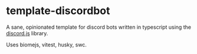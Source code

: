 # template-discordbot

A sane, opinionated template for discord bots written in typescript using the [discord.js](https://discord.js.org/#/) library.

Uses biomejs, vitest, husky, swc.
